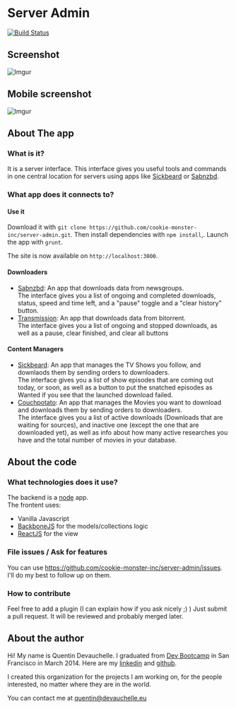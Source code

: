 # Server Admin
[![Build Status](https://travis-ci.org/Qt-dev/server-admin.svg?branch=master)](https://travis-ci.org/Qt-dev/server-admin)

## Screenshot
![Imgur](http://imgur.com/Zv0b6Sw.jpg)

## Mobile screenshot
![Imgur](http://i.imgur.com/o09AI1S.jpg)

## About The app
### What is it?
It is a server interface. This interface gives you useful tools and commands in one central location for servers using apps like [Sickbeard](http://sickbeard.com/) or [Sabnzbd](http://sabnzbd.org/).

### What app does it connects to?
#### Use it
Download it with ```git clone https://github.com/cookie-monster-inc/server-admin.git```.
Then install dependencies with ```npm install```,.
Launch the app with ```grunt```.

The site is now available on ```http://localhost:3000```.

#### Downloaders
* [Sabnzbd](http://sabnzbd.org/): An app that downloads data from newsgroups.  
The interface gives you a list of ongoing and completed downloads, status, speed and time left, and a "pause" toggle and a "clear history" button.
* [Transmission](http://www.transmissionbt.com/): An app that downloads data from bitorrent.  
The interface gives you a list of ongoing and stopped downloads, as well as a pause, clear finished, and clear all buttons

#### Content Managers
* [Sickbeard](http://sickbeard.com/): An app that manages the TV Shows you follow, and downlaods them by sending orders to downloaders.  
The interface gives you a list of show episodes that are coming out today, or soon, as well as a button to put the snatched episodes as Wanted if you see that the launched download failed.
* [Couchpotato](https://couchpota.to): An app that manages the Movies you want to download and downloads them by sending orders to downloaders.  
The interface gives you a list of active downloads (Downloads that are waiting for sources), and inactive one (except the one that are downloaded yet), as well as info about how many active researches you have and the total number of movies in your database.

## About the code
### What technologies does it use?
The backend is a [node](http://nodejs.org) app.  
The frontent uses:  
  * Vanilla Javascript
  * [BackboneJS](http://backbonejs.org) for the models/collections logic
  * [ReactJS](http://facebook.github.io/react/) for the view

### File issues / Ask for features
You can use https://github.com/cookie-monster-inc/server-admin/issues.
I'll do my best to follow up on them.

### How to contribute
Feel free to add a plugin (I can explain how if you ask nicely ;) )
Just submit a pull request. It will be reviewed and probably merged later.

## About the author
Hi! My name is Quentin Devauchelle. I graduated from [Dev Bootcamp](http://devbootcamp.com/) in San Francisco in March 2014. 
Here are my [linkedin](http://linkedin.com/in/quentindevauchelle/) and [github](https://github.com/Qt-dev/). 

I created this organization for the projects I am working on, for the people interested, no matter where they are in the world.

You can contact me at [quentin@devauchelle.eu](quentin@devauchelle.eu)
